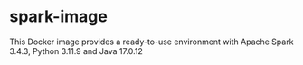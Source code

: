 # spark-image
This Docker image provides a ready-to-use environment with Apache Spark 3.4.3, Python 3.11.9 and Java 17.0.12 
